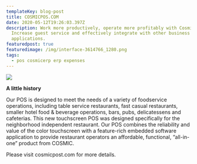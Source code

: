```yaml
---
templateKey: blog-post
title: COSMICPOS.COM
date: 2020-05-12T19:26:03.397Z
description: Work more productively, operate more profitably with Cosmic POS.
  Increase guest service and effectively integrate with other business
  applications.
featuredpost: true
featuredimage: /img/interface-3614766_1280.png
tags:
  - pos cosmicerp erp expenses
---
```

![](/img/interface-3614766_1280.png)

**A little history**

Our POS is designed to meet the needs of a variety of foodservice operations, including table service restaurants, fast casual restaurants, smaller hotel food & beverage operations, bars, pubs, delicatessens and cafeterias. This new touchscreen POS was designed specifically for the neighborhood independent restaurant. Our POS combines the reliability and value of the color touchscreen with a feature-rich embedded software application to provide restaurant operators an affordable, functional, “all-in-one” product from COSMIC.

Please visit cosmicpost.com for more details.